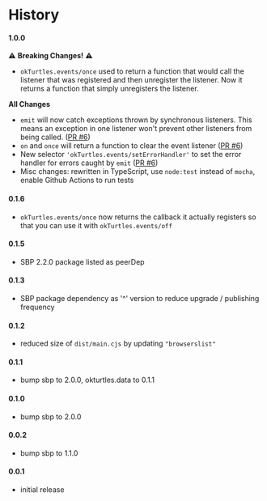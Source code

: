 # History

#### 1.0.0

⚠️ **Breaking Changes!** ⚠️

- `okTurtles.events/once` used to return a function that would call the listener that was registered and then unregister the listener. Now it returns a function that simply unregisters the listener.

**All Changes**

- `emit` will now catch exceptions thrown by synchronous listeners. This means an exception in one listener won't prevent other listeners from being called. ([PR #6](https://github.com/okTurtles/okTurtles.events/pull/6))
- `on` and `once` will return a function to clear the event listener ([PR #6](https://github.com/okTurtles/okTurtles.events/pull/6))
- New selector `'okTurtles.events/setErrorHandler'` to set the error handler for errors caught by `emit` ([PR #6](https://github.com/okTurtles/okTurtles.events/pull/6))
- Misc changes: rewritten in TypeScript, use `node:test` instead of `mocha`, enable Github Actions to run tests

#### 0.1.6

- `okTurtles.events/once` now returns the callback it actually registers so that you can use it with `okTurtles.events/off`

#### 0.1.5

- SBP 2.2.0 package listed as peerDep

#### 0.1.3

- SBP package dependency as '^' version to reduce upgrade / publishing frequency

#### 0.1.2

- reduced size of `dist/main.cjs` by updating `"browserslist"`

#### 0.1.1

- bump sbp to 2.0.0, okturtles.data to 0.1.1

#### 0.1.0

- bump sbp to 2.0.0

#### 0.0.2

- bump sbp to 1.1.0

#### 0.0.1

- initial release
